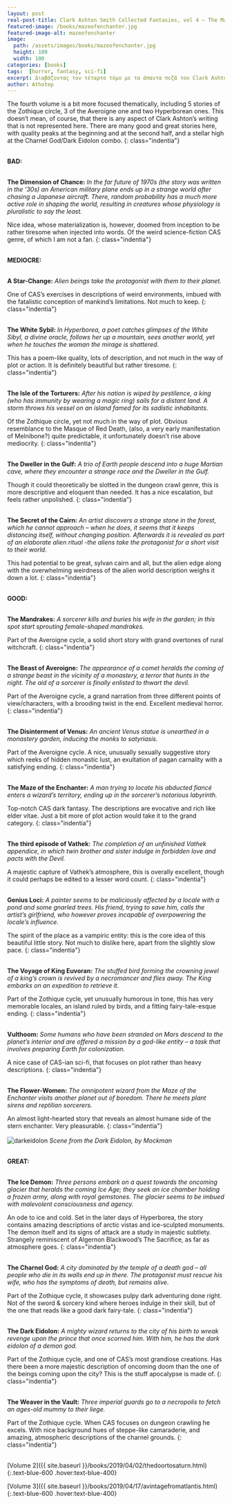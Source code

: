 ```yaml
---
layout: post
real-post-title: Clark Ashton Smith Collected Fantasies, vol 4 – The Maze of the Enchanter
featured-image: /books/mazeofenchanter.jpg
featured-image-alt: mazeofenchanter
image:
  path: /assets/images/books/mazeofenchanter.jpg
  height: 100
  width: 100
categories: [books]
tags:  [horror, fantasy, sci-fi]
excerpt: Διαβάζοντας τον τέταρτο τόμο με τα άπαντα πεζά του Clark Ashton Smith
author: Athotep
---
```


The fourth volume is a bit more focused thematically, including 5 stories of the Zothique circle, 3 of the Averoigne one and two Hyperborean ones. This doesn’t mean, of course, that there is any aspect of Clark Ashton’s writing that is not represented here. There are many good and great stories here, with quality peaks at the beginning and at the second half, and a stellar high at the Charnel God/Dark Eidolon combo.
{: class="indentia"}  
<br>

**BAD:**  
<br>

**The Dimension of Chance:** *In the far future of 1970s (the story was written in the ’30s) an American military plane ends up in a strange world after chasing a Japanese aircraft. There, random probability has a much more active role in shaping the world, resulting in creatures whose physiology is pluralistic to say the least.*

Nice idea, whose materialization is, however, doomed from inception to be rather tiresome when injected into words. Of the weird science-fiction CAS genre, of which I am not a fan.
{: class="indentia"}  
<br>

**MEDIOCRE:**  
<br>

**A Star-Change:** *Alien beings take the protagonist with them to their planet.*

One of CAS’s exercises in descriptions of weird environments, imbued with the fatalistic conception of mankind’s limitations. Not much to keep.
{: class="indentia"}  
<br>

**The White Sybil:** *In Hyperborea, a poet catches glimpses of the White Sibyl, a divine oracle, follows her up a mountain, sees another world, yet when he touches the woman the mirage is shattered.*

This has a poem-like quality, lots of description, and not much in the way of plot or action. It is definitely beautiful but rather tiresome.
{: class="indentia"}  
<br>

**The Isle of the Torturers:** *After his nation is wiped by pestilence, a king (who has immunity by wearing a magic ring) sails for a distant land. A storm throws his vessel on an island famed for its sadistic inhabitants.*

Of the Zothique circle, yet not much in the way of plot. Obvious resemblance to the Masque of Red Death, (also, a very early manifestation of Melnibone?) quite predictable, it unfortunately doesn’t rise above mediocrity.
{: class="indentia"}  
<br>

**The Dweller in the Gulf:** *A trio of Earth people descend into a huge Martian cave, where they encounter a strange race and the Dweller in the Gulf.*

Though it could theoretically be slotted in the dungeon crawl genre, this is more descriptive and eloquent than needed. It has a nice escalation, but feels rather unpolished.
{: class="indentia"}  
<br>

**The Secret of the Cairn:** *An artist discovers a strange stone in the forest, which he cannot approach – when he does, it seems that it keeps distancing itself, without changing position. Afterwards it is revealed as part of an elaborate alien ritual -the aliens take the protagonist for a short visit to their world.*

This had potential to be great, sylvan cairn and all, but the alien edge along with the overwhelming weirdness of the alien world description weighs it down a lot.
{: class="indentia"}  
<br>

**GOOD:**  
<br>

**The Mandrakes:** *A sorcerer kills and buries his wife in the garden; in this spot start sprouting female-shaped mandrakes.*

Part of the Averoigne cycle, a solid short story with grand overtones of rural witchcraft.
{: class="indentia"}  
<br>

**The Beast of Averoigne:** *The appearance of a comet heralds the coming of a strange beast in the vicinity of a monastery, a terror that hunts in the night. The aid of a sorcerer is finally enlisted to thwart the devil.*

Part of the Averoigne cycle, a grand narration from three different points of view/characters, with a brooding twist in the end. Excellent medieval horror.
{: class="indentia"}  
<br>

**The Disinterment of Venus:** *An ancient Venus statue is unearthed in a monastery garden, inducing the monks to satyriasis.*

Part of the Averoigne cycle. A nice, unusually sexually suggestive story which reeks of hidden monastic lust, an exultation of pagan carnality with a satisfying ending.
{: class="indentia"}  
<br>

**The Maze of the Enchanter:** *A man trying to locate his abducted fiancé enters a wizard’s territory, ending up in the sorcerer’s notorious labyrinth.*

Top-notch CAS dark fantasy. The descriptions are evocative and rich like elder vitae. Just a bit more of plot action would take it to the grand category.
{: class="indentia"}  
<br>

**The third episode of Vathek:** *The completion of an unfinished Vathek appendice, in which twin brother and sister indulge in forbidden love and pacts with the Devil.*

A majestic capture of Vathek’s atmosphere, this is overally excellent, though it could perhaps be edited to a lesser word count.
{: class="indentia"}  
<br>

**Genius Loci:** *A painter seems to be maliciously affected by a locale with a pond and some gnarled trees. His friend, trying to save him, calls the artist’s girlfriend, who however proves incapable of overpowering the locale’s influence.*

The spirit of the place as a vampiric entity: this is the core idea of this beautiful little story. Not much to dislike here, apart from the slightly slow pace.
{: class="indentia"}  
<br>

**The Voyage of King Euvoran:** *The stuffed bird forming the crowning jewel of a king’s crown is revived by a necromancer and flies away. The King embarks on an expedition to retrieve it.*

Part of the Zothique cycle, yet unusually humorous in tone, this has very memorable locales, an island ruled by birds, and a fitting fairy-tale-esque ending.
{: class="indentia"}  
<br>

**Vulthoom:** *Some humans who have been stranded on Mars descend to the planet’s interior and are offered a mission by a god-like entity – a task that involves preparing Earth for colonization.*

A nice case of CAS-ian sci-fi, that focuses on plot rather than heavy descriptions.
{: class="indentia"}  
<br>

**The Flower-Women:** *The omnipotent wizard from the Maze of the Enchanter visits another planet out of boredom. There he meets plant sirens and reptilian sorcerers.*

An almost light-hearted story that reveals an almost humane side of the stern enchanter. Very pleasurable.
{: class="indentia"}  
<br>
![darkeidolon](/assets/images/books/darkeidolon.jpg)
*Scene from the Dark Eidolon, by Mockman*  
<br>

**GREAT:**  
<br>

**The Ice Demon:** *Three persons embark on a quest towards the oncoming glacier that heralds the coming Ice Age; they seek an ice chamber holding a frozen army, along with royal gemstones. The glacier seems to be imbued with malevolent consciousness and agency.*

An ode to ice and cold. Set in the later days of Hyperborea, the story contains amazing descriptions of arctic vistas and ice-sculpted monuments. The demon itself and its signs of attack are a study in majestic subtlety. Strangely reminiscent of Algernon Blackwood’s The Sacrifice, as far as atmosphere goes.
{: class="indentia"}  
<br>

**The Charnel God:** *A city dominated by the temple of a death god – all people who die in its walls end up in there. The protagonist must rescue his wife, who has the symptoms of death, but remains alive.*

Part of the Zothique cycle, it showcases pulpy dark adventuring done right. Not of the sword & sorcery kind where heroes indulge in their skill, but of the one that reads like a good dark fairy-tale.
{: class="indentia"}  
<br>

**The Dark Eidolon:** *A mighty wizard returns to the city of his birth to wreak revenge upon the prince that once scorned him. With him, he has the dark eidolon of a demon god.*

Part of the Zothique cycle, and one of CAS’s most grandiose creations. Has there been a more majestic description of oncoming doom than the one of the beings coming upon the city? This is the stuff apocalypse is made of.
{: class="indentia"}  
<br>

**The Weaver in the Vault:** *Three imperial guards go to a necropolis to fetch an ages-old mummy to their liege.*

Part of the Zothique cycle. When CAS focuses on dungeon crawling he excels. With nice background hues of steppe-like camaraderie, and amazing, atmospheric descriptions of the charnel grounds.
{: class="indentia"}  
<br>

[Volume 2]({{ site.baseurl }}/books/2019/04/02/thedoortosaturn.html){:.text-blue-600 .hover:text-blue-400}

[Volume 3]({{ site.baseurl }}/books/2019/04/17/avintagefromatlantis.html){:.text-blue-600 .hover:text-blue-400}
